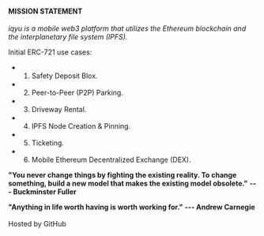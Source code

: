 <meta name="google-site-verification" content="NEED TO ENTER HASH HERE" />
<meta name="description" content="iqyu is a mobile web3 platform that tokenizes spacetime by utilizing the Ethereum blockchain and the interplanetary file system (IPFS).">
<meta name="author" content="Steven Adler and Yusuf Jafry">

#### MISSION STATEMENT

*iqyu is a mobile web3 platform that utilizes the Ethereum blockchain and the interplanetary file system (IPFS).*

Initial ERC-721 use cases:

- 1)  Safety Deposit Blox.

- 2)  Peer-to-Peer (P2P) Parking.

- 3)  Driveway Rental.

- 4)  IPFS Node Creation & Pinning.

- 5)  Ticketing.

- 6)  Mobile Ethereum Decentralized Exchange (DEX).


**"You never change things by fighting the existing reality. To change
something, build a new model that makes the existing model obsolete."** **--- Buckminster Fuller**

**"Anything in life worth having is worth working for."** **--- Andrew Carnegie**
<br>
<br>
Hosted by GitHub
<br>